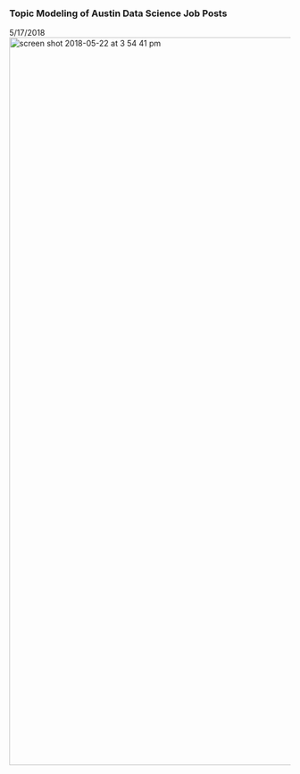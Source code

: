 ### Topic Modeling of Austin Data Science Job Posts
5/17/2018
<img width="1303" alt="screen shot 2018-05-22 at 3 54 41 pm" src="https://user-images.githubusercontent.com/7989686/40389773-d8210b80-5dd8-11e8-907c-59df1fd14dbb.png">

